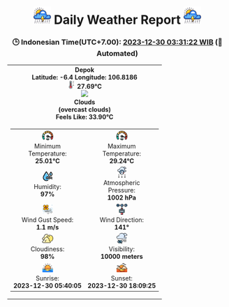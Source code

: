 # <h1 align=center><img height=40 src=images/cloud.png> Daily Weather Report <img height=40 src=images/cloud.png></h1>
<h3 align=center>🕒 Indonesian Time(UTC+7.00): <u>2023-12-30 03:31:22 WIB</u> (🤖Automated)</h3>

<table align=center>
<tr>
<td align=center><b>Depok</b><br><b>Latitude: -6.4 Longitude: 106.8186</b><br><img src=images/thermometer.png height=18> <b>27.69°C</b><br><img src='https://openweathermap.org/img/w/04n.png' height='50'><br><b>Clouds</b><br><b>(overcast clouds)</b><br><b>Feels Like: 33.90°C</b></td>
</tr>
<td>
<table>
<tr>
<td align=center><img src=images/fast.png height=25><br>Minimum<br>Temperature:<br><b>25.01°C</b></td>
<td align=center><img src=images/fast.png height=25><br>Maximum<br>Temperature:<br><b>29.24°C</b></td>
</tr>
<tr>
<td align=center><img src=images/humidity.png height=25><br>Humidity:<br><b>97%</b></td>
<td align=center><img src=images/atmospheric.png height=25><br>Atmospheric<br>Pressure:<br><b>1002 hPa</b></td>
</tr>
<tr>
<td align=center><img src=images/air-flow.png height=25><br>Wind Gust Speed:<br><b>1.1 m/s</b></td>
<td align=center><img src=images/anemometer.png height=25><br>Wind Direction:<br><b>141°</b></td>
</tr>
<tr>
<td align=center><img src=images/cloudy.png height=25><br>Cloudiness:<br><b>98%</b></td>
<td align=center><img src=images/low-visibility.png height=25><br>Visibility:<br><b>10000 meters</b></td>
</tr>
<tr>
<td align=center><img src=images/sunrise.png height=25><br>Sunrise:<br><b>2023-12-30 05:40:05</b></td>
<td align=center><img src=images/sunsets.png height=25><br>Sunset:<br><b>2023-12-30 18:09:25</b></td>
</tr>
</table>
</table>
